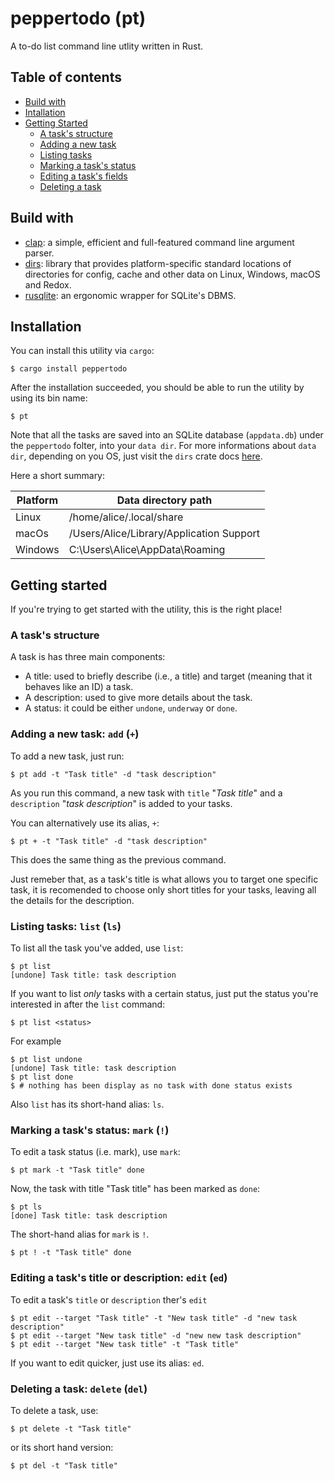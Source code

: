 # peppertodo (pt)
A to-do list command line utlity written in Rust.

## Table of contents
- [Build with](#build-with)
- [Intallation](#installation)
- [Getting Started](#getting-started)
    - [A task's structure](#a-tasks-structure)
    - [Adding a new task](#adding-a-new-task-add-)
    - [Listing tasks](#listing-tasks-list-ls)
    - [Marking a task's status](#marking-a-tasks-status-mark-)
    - [Editing a task's fields](#editing-a-tasks-title-or-description-edit-ed)
    - [Deleting a task](#deleting-a-task-delete-del)

## Build with
- [clap](https://crates.io/crates/clap): a simple, efficient and full-featured command line argument parser.
- [dirs](https://crates.io/crates/dirs): library that provides platform-specific standard locations of directories for config, cache and other data on Linux, Windows, macOS and Redox.
- [rusqlite](https://crates.io/crates/rusqlite): an ergonomic wrapper for SQLite's DBMS.

## Installation
You can install this utility via `cargo`:
    
    $ cargo install peppertodo

After the installation succeeded, you should be able to run the utility by using its bin name:

    $ pt 

Note that all the tasks are saved into an SQLite database (`appdata.db`) under the `peppertodo` folter, into your `data dir`. For more informations about `data dir`, depending on you OS, just visit the `dirs` crate docs [here](https://docs.rs/dirs/5.0.1/dirs/fn.data_dir.html).

Here a short summary:

| Platform | Data directory path                      |
|----------|------------------------------------------|
| Linux    | /home/alice/.local/share                 |
| macOs    | /Users/Alice/Library/Application Support |
| Windows  | C:\Users\Alice\AppData\Roaming           |

## Getting started
If you're trying to get started with the utility, this is the right place!

### A task's structure

A task is has three main components:
- A title: used to briefly describe (i.e., a title) and target (meaning that it behaves like an ID) a task.
- A description: used to give more details about the task.
- A status: it could be either `undone`, `underway` or `done`.

### Adding a new task: `add` (`+`)
To add a new task, just run:

    $ pt add -t "Task title" -d "task description"

As you run this command, a new task with `title` "_Task title_" and a `description`
"_task description_" is added to your tasks. 

You can alternatively use its alias, `+`:

    $ pt + -t "Task title" -d "task description"

This does the same thing as the previous command.

Just remeber that, as a task's title is what allows you to target one specific task, it is recomended to choose only short titles for your tasks, leaving all the details for the description.

### Listing tasks: `list` (`ls`)
To list all the task you've added, use `list`:

    $ pt list
    [undone] Task title: task description

If you want to list _only_ tasks with a certain status, just put the status you're interested in after the `list` command:

    $ pt list <status>

For example

    $ pt list undone
    [undone] Task title: task description
    $ pt list done
    $ # nothing has been display as no task with done status exists

Also `list` has its short-hand alias: `ls`.

### Marking a task's status: `mark` (`!`)
To edit a task status (i.e. mark), use `mark`:

    $ pt mark -t "Task title" done

Now, the task with title "Task title" has been marked as `done`:

    $ pt ls
    [done] Task title: task description

The short-hand alias for `mark` is `!`.

    $ pt ! -t "Task title" done

### Editing a task's title or description: `edit` (`ed`)
To edit a task's `title` or `description` ther's `edit`

    $ pt edit --target "Task title" -t "New task title" -d "new task description"
    $ pt edit --target "New task title" -d "new new task description"
    $ pt edit --target "New task title" -t "Task title"

If you want to edit quicker, just use its alias: `ed`.

### Deleting a task: `delete` (`del`)
To delete a task, use:

    $ pt delete -t "Task title"

or its short hand version:

    $ pt del -t "Task title"